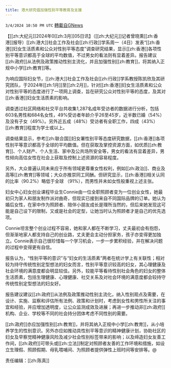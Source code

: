 ```yaml
---
title: 港大研究倡加强性别平等教育及支援
---
```

`3/4/2024 10:50 PM UTC` [轉載自GNews](https://gnews.org/articles/2365041)

【[[zh:大纪元]]2024年0[[zh:3月]]05日讯】（[[zh:大纪元]]记者曾晓熏[[zh:香港]]报导）[[zh:港大]]社会工作及社会[[zh:行政]]学系周一（4日）发表“[[zh:香港]]妇女生活质素和公众对性别平等态度”调查研究结果，显示[[zh:香港]]各项性别平等意识都高于全球的平均数值，不过男女的看法则有显着差异。报告建议[[zh:政府]]从法例及政策推动性别主流化，并且加强性别[[zh:教育]]，将其纳入正规中小学[[zh:教育]]等。

为响应国际妇女节，[[zh:港大]]社会工作及社会[[zh:行政]]学系教授陈凯欣及其研究团队，于2024年[[zh:1月]]至[[zh:2月]]，针对[[zh:香港]]妇女生活质素和公众对性别平等的态度进行了一项网上调查，旨在研究公众对性别平等的态度，及其对[[zh:香港]]妇女生活质素的影响。

调查透过社区网络和社交平台共收集1,287名成年受访者的数据进行分析，包括603名男性和684名女性，49%受访者年龄介乎26至45岁，近半数已婚（54%）及没有子女（49%）。另外近五成（48%）受访者有全职工作，四成（43%）[[zh:教育]]程度为学士或以上。

调查结果显示，参考[[zh:联合国]]妇女署性别平等态度研究数据，[[zh:香港]]各项性别平等意识都高于全球的平均数值。但在获取及掌控资源方面，如优质[[zh:教育]]、个人财产、个人生活、家中及公共场所安全等，男女的看法有显着差异，男性倾向高估女性在社会上获取及控制上述资源的容易程度。

另外，大众普遍认同未来应于所有领域更尊重女性权利，例如[[zh:政治]]、商业及高等[[zh:教育]]等领域；大众亦推崇同工同酬。但研究显示，[[zh:香港]]相关认同的比率（90.2%）略低于全球 （91%），而男性并未如女性般重视上述主张。

妇女中心妇女创业课程毕业生Connie由一位全职照顾者变为一位创业女性，她最初只为家人和朋友制作派对曲奇，但现实已接到来自不同国际品牌的订单。她认为婚后女性，在家中作为照顾者、陪伴小朋友成长是理所当然的，但后来她发现这可能是自己设下的限制，又或是社会的定型，让她当时认为照顾者才是自己的优先选项。

Connie坦言整个创业过程不容易，她和家人都在不断学习，丈夫最初会有抱怨，但渐渐地家人都支持自己的创业路，丈夫更会主动分担家务，孩子亦变得更加独立。Connie表示自己很珍惜每一个学习机会，一步一步累积经验，并在解决问题的过程中变得更有自信。

报告认为，“性别平等的意识”与“妇女的生活质素”两者在统计学上有关联性；相对较为持守传统性别定型想法的妇女而言，性别平等意识较高的妇女，其心理健康及社会环境的满意度都会明显较佳。另外，较能平等看待性别社会角色的妇女的整体生活质素，包括生理健康、心理健康、社交关系及对社会环境的满意度都会较持守传统性别定型想法的妇女好。

报告建议建议[[zh:政府]]从法例及政策推动性别主流化，纳入性别观点及需要，在设计、实施、监察和评估所有法例、政策和计划时，考虑到女性和男性所关注的事宜和经验，并应增加透明度，让公众监测成效及进展；再进一步推动非[[zh:政府]]机构、企业、学校等不同的社会持分团体考虑不同性别的需要。

[[zh:政府]]亦应加强性别[[zh:教育]]，并将其纳入正规中小学[[zh:教育]]，从小培养学生的性别意识。另外亦应如推动具性别平等意识的精神健康计划，协助社区的妇女及早察觉精神健康风险及减少社会性别标签带来的影响；以及缔造妇女友善工作间，[[zh:政府]]可带头或[[zh:立法]]制定对照顾者友善的工作环境和措施，如设立生理假、照顾假期、母乳喂哺间、为照顾者提供弹性上班时间等安排等。@

责任编辑：[[zh:陈真]]

